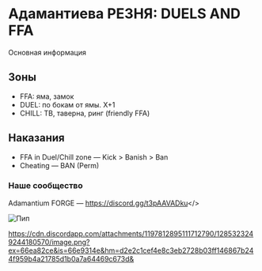 # **Адамантиева РЕЗНЯ**: DUELS AND FFA
Основная информация

## Зоны
- FFA: яма, замок
- DUEL: по бокам от ямы. X+1
- CHILL: ТВ, таверна, ринг (friendly FFA)

## Наказания
- FFA in Duel/Chill zone — Kick > Banish > Ban
- Cheating — BAN (Perm)

### Наше сообщество 
Adamantium FORGE — <a id="Adamdntium FORGE">https://discord.gg/t3pAAVADku</>

![ Пип ]( https://cdn.discordapp.com/attachments/1197812895111712790/1285323249244180570/image.png?ex=66ea82ce&is=66e9314e&hm=d2e2c1cef4e8c3eb2728b03ff146867b244f959b4a21785d1b0a7a64469c673d& )

https://cdn.discordapp.com/attachments/1197812895111712790/1285323249244180570/image.png?ex=66ea82ce&is=66e9314e&hm=d2e2c1cef4e8c3eb2728b03ff146867b244f959b4a21785d1b0a7a64469c673d&
